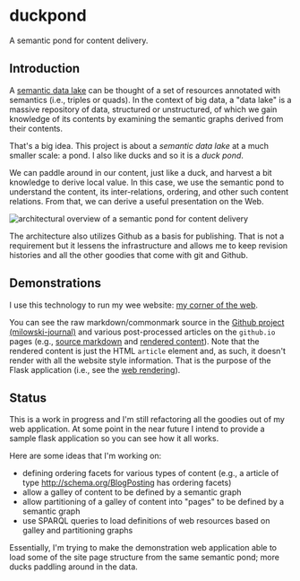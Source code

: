 # duckpond

A semantic pond for content delivery.

## Introduction

A [semantic data lake](http://cacm.acm.org/news/200095-the-data-lake-concept-is-maturing/fulltext) can be thought of a set of resources annotated with semantics (i.e., triples or quads).  In the context of big data, a "data lake" is a massive repository of data, structured or unstructured, of which we gain knowledge of its contents by examining the semantic graphs derived from their contents.

That's a big idea.  This project is about a *semantic data lake* at a much smaller scale: a pond. I also like ducks and so it is a *duck pond*.

We can paddle around in our content, just like a duck, and harvest a bit knowledge to derive local value.  In this case, we use the semantic pond to understand the content, its inter-relations, ordering, and other such content relations.  From that, we can derive a useful presentation on the Web.

![architectural overview of a semantic pond for content delivery](docs/architecture.png)

The architecture also utilizes Github as a basis for publishing.  That is not a requirement but it lessens the infrastructure and allows me to keep revision histories and all the other goodies that come with git and Github.

## Demonstrations

I use this technology to run my wee website: [my corner of the web](http://www.milowski.com/).

You can see the raw markdown/commonmark source in the [Github project (milowski-journal)](https://github.com/alexmilowski/milowski-journal/tree/master/entries) and various post-processed articles on the `github.io` pages (e.g., [source markdown](https://github.com/alexmilowski/milowski-journal/blob/master/entries/2016-05-24/xmlprague-2014.md) and [rendered content](http://alexmilowski.github.io/milowski-journal/2016-05-24/xmlprague-2014.html)).  Note that the rendered content is just the HTML `article` element and, as such, it doesn't render with all the website style information.  That is the purpose of the Flask application (i.e., see the [web rendering](http://www.milowski.com/journal/entry/2016-05-24T13:25:00-08:00/)).

## Status

This is a work in progress and I'm still refactoring all the goodies out of my web application.  At some point in the near future I intend to provide a sample flask application so you can see how it all works.

Here are some ideas that I'm working on:

 * defining ordering facets for various types of content (e.g., a article of type http://schema.org/BlogPosting has ordering facets)
 * allow a galley of content to be defined by a semantic graph
 * allow partitioning of a galley of content into "pages" to be defined by a semantic graph
 * use SPARQL queries to load definitions of web resources based on galley and partitioning graphs

Essentially, I'm trying to make the demonstration web application able to load some of the site page structure from the same semantic pond; more ducks paddling around in the data.
